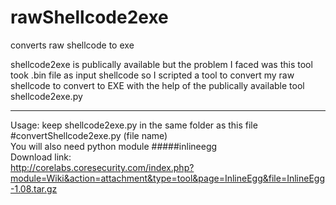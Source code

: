 rawShellcode2exe
================

converts raw shellcode to exe

shellcode2exe is publically available but the problem I faced was this tool
took .bin file as input shellcode
so I scripted a tool to convert my raw shellcode to convert to EXE with the help of the publically available tool shellcode2exe.py
____
Usage: keep shellcode2exe.py in the same folder as this file
#convertShellcode2exe.py (file name)
<br />
You will also need python module 
#####inlineegg
<br />
Download link:<br />
http://corelabs.coresecurity.com/index.php?module=Wiki&action=attachment&type=tool&page=InlineEgg&file=InlineEgg-1.08.tar.gz
